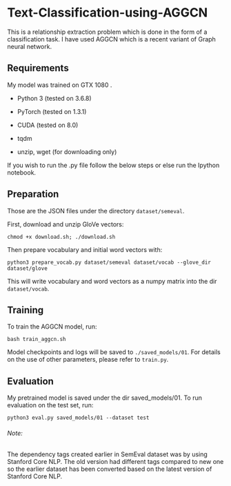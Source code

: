 # Text-Classification-using-AGGCN

This is a relationship extraction problem which is done in the form of a classification task. I have used AGGCN which is a recent variant of Graph neural network.

## Requirements

My model was trained on GTX 1080 .  

- Python 3 (tested on 3.6.8)

- PyTorch (tested on 1.3.1)

- CUDA (tested on 8.0)

- tqdm

- unzip, wget (for downloading only)

If you wish to run the .py file follow the below steps or else run the Ipython notebook.

## Preparation
Those are the JSON files under the directory `dataset/semeval`.

First, download and unzip GloVe vectors:

```
chmod +x download.sh; ./download.sh
```
Then prepare vocabulary and initial word vectors with:

```
python3 prepare_vocab.py dataset/semeval dataset/vocab --glove_dir dataset/glove
```
This will write vocabulary and word vectors as a numpy matrix into the dir `dataset/vocab`.

## Training

To train the AGGCN model, run:

```
bash train_aggcn.sh
```
Model checkpoints and logs will be saved to `./saved_models/01`.
For details on the use of other parameters, please refer to `train.py`.
## Evaluation

My pretrained model is saved under the dir saved_models/01. To run evaluation on the test set, run:

```
python3 eval.py saved_models/01 --dataset test
```
###### Note:
The dependency tags created earlier in SemEval dataset was by using Stanford Core NLP. The old version had different tags compared to new one so the earlier dataset has been converted based on the latest version of Stanford Core NLP. 
